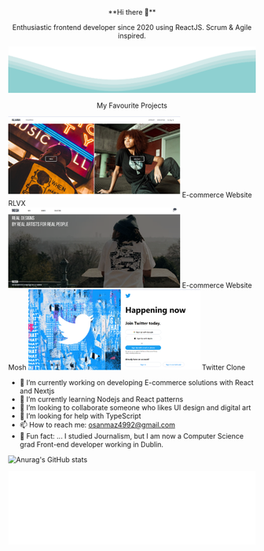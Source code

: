 <p align="center">
**Hi there 👋**
</p>
<p align="center">
 Enthusiastic frontend developer since 2020 using ReactJS. Scrum & Agile inspired.

</p>


<img src="./wave.svg">



<p align="center">
My Favourite Projects
</p>
<div class="github-card" data-github="msanmaz/relavoux" data-width="400" data-height="" data-theme="medium"></div>
<script src="//cdn.jsdelivr.net/github-cards/latest/widget.js"></script>

<p float="left">
 <div width='33%'>
    <img src="/relavoux1.1landing.PNG" width="350" />
 E-commerce Website RLVX 
  </div>

  <img src="/mosh-landing.PNG" width="350" /> 
 E-commerce Website Mosh
  <img src="/twitterclone.PNG" width="350" />
 Twitter Clone
</p>










- 🔭 I’m currently working on developing E-commerce solutions with React and Nextjs
- 🌱 I’m currently learning Nodejs and React patterns
- 👯 I’m looking to collaborate someone who likes UI design and digital art
- 🤔 I’m looking for help with TypeScript
- 📫 How to reach me: osanmaz4992@gmail.com
- 👻 Fun fact: ... I studied Journalism, but I am now a Computer Science grad Front-end developer working in Dublin.

![Anurag's GitHub stats](https://github-readme-stats.vercel.app/api?username=msanmaz&count_private=true&show_icons=true&theme=radical)





<img src='./tags.svg'/>



